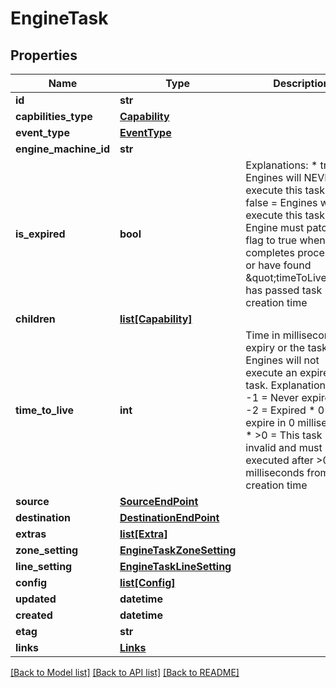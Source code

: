 # EngineTask

## Properties
Name | Type | Description | Notes
------------ | ------------- | ------------- | -------------
**id** | **str** |  | [optional] 
**capbilities_type** | [**Capability**](Capability.md) |  | [optional] 
**event_type** | [**EventType**](EventType.md) |  | [optional] 
**engine_machine_id** | **str** |  | [optional] 
**is_expired** | **bool** | Explanations: * true &#x3D; Engines will NEVER execute this task * false &#x3D; Engines will execute this task * Engine must patch this flag to true when completes processing or have found \&quot;timeToLive\&quot; has passed task creation time | [optional] [default to False]
**children** | [**list[Capability]**](Capability.md) |  | [optional] 
**time_to_live** | **int** | Time in milliseconds of expiry or the task. Engines will not execute an expired task. Explanations: * -1 &#x3D; Never expires * -2 &#x3D; Expired *  0 &#x3D; Will expire in 0 milliseconds * &gt;0 &#x3D; This task is invalid and must not be executed after &gt;0 milliseconds from task creation time | [optional] [default to -1]
**source** | [**SourceEndPoint**](SourceEndPoint.md) |  | [optional] 
**destination** | [**DestinationEndPoint**](DestinationEndPoint.md) |  | [optional] 
**extras** | [**list[Extra]**](Extra.md) |  | [optional] 
**zone_setting** | [**EngineTaskZoneSetting**](EngineTaskZoneSetting.md) |  | [optional] 
**line_setting** | [**EngineTaskLineSetting**](EngineTaskLineSetting.md) |  | [optional] 
**config** | [**list[Config]**](Config.md) |  | [optional] 
**updated** | **datetime** |  | [optional] 
**created** | **datetime** |  | [optional] 
**etag** | **str** |  | [optional] 
**links** | [**Links**](Links.md) |  | [optional] 

[[Back to Model list]](../README.md#documentation-for-models) [[Back to API list]](../README.md#documentation-for-api-endpoints) [[Back to README]](../README.md)

